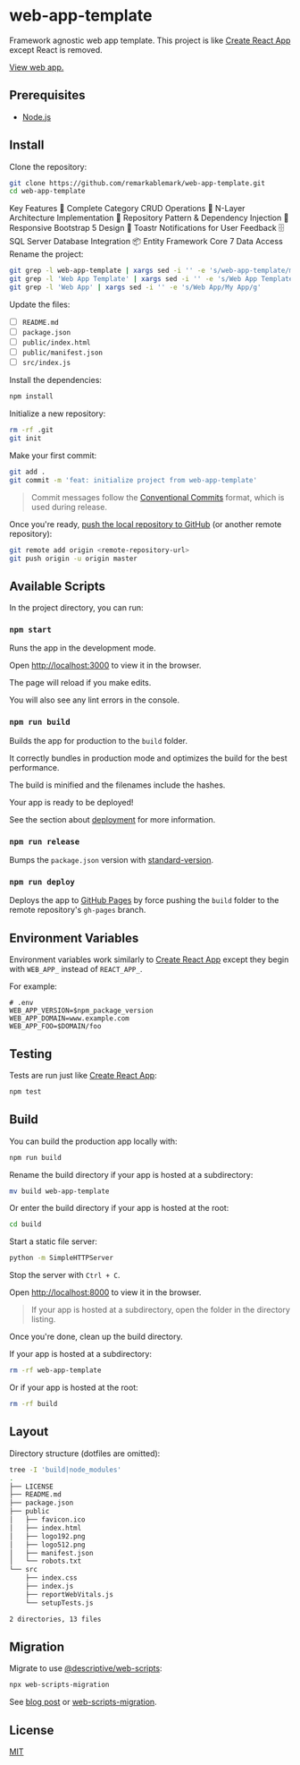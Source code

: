 # web-app-template

Framework agnostic web app template. This project is like [Create React App](https://github.com/facebook/create-react-app) except React is removed.

[View web app.](https://remarkablemark.github.io/web-app-template/)

## Prerequisites

- [Node.js](https://nodejs.org/en/download/)

## Install

Clone the repository:

```sh
git clone https://github.com/remarkablemark/web-app-template.git
cd web-app-template
```
Key Features
🚀 Complete Category CRUD Operations
📁 N-Layer Architecture Implementation
🎯 Repository Pattern & Dependency Injection
📱 Responsive Bootstrap 5 Design
📢 Toastr Notifications for User Feedback
🗄️ SQL Server Database Integration
📦 Entity Framework Core 7 Data Access
Rename the project:

```sh
git grep -l web-app-template | xargs sed -i '' -e 's/web-app-template/my-app/g'
git grep -l 'Web App Template' | xargs sed -i '' -e 's/Web App Template/My App Template/g'
git grep -l 'Web App' | xargs sed -i '' -e 's/Web App/My App/g'
```

Update the files:

- [ ] `README.md`
- [ ] `package.json`
- [ ] `public/index.html`
- [ ] `public/manifest.json`
- [ ] `src/index.js`

Install the dependencies:

```sh
npm install
```

Initialize a new repository:

```sh
rm -rf .git
git init
```

Make your first commit:

```sh
git add .
git commit -m 'feat: initialize project from web-app-template'
```

> Commit messages follow the [Conventional Commits](https://conventionalcommits.org/) format, which is used during release.

Once you're ready, [push the local repository to GitHub](https://help.github.com/articles/adding-an-existing-project-to-github-using-the-command-line/) (or another remote repository):

```sh
git remote add origin <remote-repository-url>
git push origin -u origin master
```

## Available Scripts

In the project directory, you can run:

### `npm start`

Runs the app in the development mode.

Open [http://localhost:3000](http://localhost:3000) to view it in the browser.

The page will reload if you make edits.

You will also see any lint errors in the console.

### `npm run build`

Builds the app for production to the `build` folder.

It correctly bundles in production mode and optimizes the build for the best performance.

The build is minified and the filenames include the hashes.

Your app is ready to be deployed!

See the section about [deployment](https://create-react-app.dev/docs/deployment/) for more information.

### `npm run release`

Bumps the `package.json` version with [standard-version](https://github.com/conventional-changelog/standard-version).

### `npm run deploy`

Deploys the app to [GitHub Pages](https://pages.github.com/) by force pushing the `build` folder to the remote repository's `gh-pages` branch.

## Environment Variables

Environment variables work similarly to [Create React App](https://create-react-app.dev/docs/adding-custom-environment-variables/) except they begin with `WEB_APP_` instead of `REACT_APP_`.

For example:

```
# .env
WEB_APP_VERSION=$npm_package_version
WEB_APP_DOMAIN=www.example.com
WEB_APP_FOO=$DOMAIN/foo
```

## Testing

Tests are run just like [Create React App](https://create-react-app.dev/docs/running-tests):

```sh
npm test
```

## Build

You can build the production app locally with:

```sh
npm run build
```

Rename the build directory if your app is hosted at a subdirectory:

```sh
mv build web-app-template
```

Or enter the build directory if your app is hosted at the root:

```sh
cd build
```

Start a static file server:

```sh
python -m SimpleHTTPServer
```

Stop the server with `Ctrl + C`.

Open [http://localhost:8000](http://localhost:8000) to view it in the browser.

> If your app is hosted at a subdirectory, open the folder in the directory listing.

Once you're done, clean up the build directory.

If your app is hosted at a subdirectory:

```sh
rm -rf web-app-template
```

Or if your app is hosted at the root:

```sh
rm -rf build
```

## Layout

Directory structure (dotfiles are omitted):

```sh
tree -I 'build|node_modules'
.
├── LICENSE
├── README.md
├── package.json
├── public
│   ├── favicon.ico
│   ├── index.html
│   ├── logo192.png
│   ├── logo512.png
│   ├── manifest.json
│   └── robots.txt
└── src
    ├── index.css
    ├── index.js
    ├── reportWebVitals.js
    └── setupTests.js

2 directories, 13 files
```

## Migration

Migrate to use [@descriptive/web-scripts](https://www.npmjs.com/package/@descriptive/web-scripts):

```sh
npx web-scripts-migration
```

See [blog post](https://remarkablemark.org/blog/2020/06/06/web-app-template/#migration) or [web-scripts-migration](https://www.npmjs.com/package/web-scripts-migration).

## License

[MIT](LICENSE)
